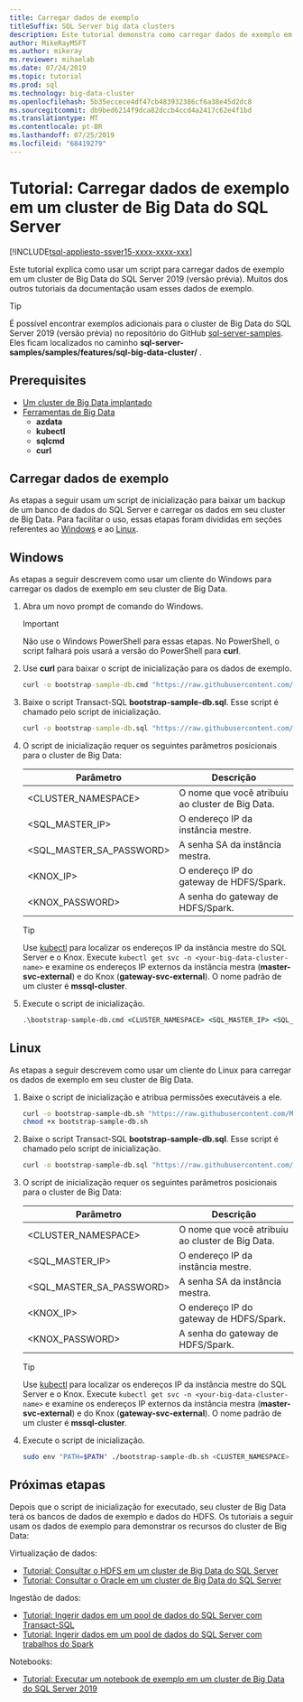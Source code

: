 ```yaml
---
title: Carregar dados de exemplo
titleSuffix: SQL Server big data clusters
description: Este tutorial demonstra como carregar dados de exemplo em um cluster de Big Data do SQL Server. Os dados de exemplo incluem dados relacionais na instância mestre do SQL Server. Eles também incluem dados do HDFS no pool de armazenamento. Esses dados dão suporte a outros tutoriais nesta seção.
author: MikeRayMSFT
ms.author: mikeray
ms.reviewer: mihaelab
ms.date: 07/24/2019
ms.topic: tutorial
ms.prod: sql
ms.technology: big-data-cluster
ms.openlocfilehash: 5b35eccece4df47cb483932386cf6a38e45d2dc8
ms.sourcegitcommit: db9bed6214f9dca82dccb4ccd4a2417c62e4f1bd
ms.translationtype: MT
ms.contentlocale: pt-BR
ms.lasthandoff: 07/25/2019
ms.locfileid: "68419279"
---
```

# <a name="tutorial-load-sample-data-into-a-sql-server-big-data-cluster"></a>Tutorial: Carregar dados de exemplo em um cluster de Big Data do SQL Server

[!INCLUDE[tsql-appliesto-ssver15-xxxx-xxxx-xxx](../includes/tsql-appliesto-ssver15-xxxx-xxxx-xxx.md)]

Este tutorial explica como usar um script para carregar dados de exemplo em um cluster de Big Data do SQL Server 2019 (versão prévia). Muitos dos outros tutoriais da documentação usam esses dados de exemplo.

> [!TIP]
> É possível encontrar exemplos adicionais para o cluster de Big Data do SQL Server 2019 (versão prévia) no repositório do GitHub [sql-server-samples](https://github.com/Microsoft/sql-server-samples/tree/master/samples/features/sql-big-data-cluster). Eles ficam localizados no caminho **sql-server-samples/samples/features/sql-big-data-cluster/** .

## <a name="prerequisites"></a>Prerequisites

- [Um cluster de Big Data implantado](deployment-guidance.md)
- [Ferramentas de Big Data](deploy-big-data-tools.md)
   - **azdata**
   - **kubectl**
   - **sqlcmd**
   - **curl**

## <a id="sampledata"></a> Carregar dados de exemplo

As etapas a seguir usam um script de inicialização para baixar um backup de um banco de dados do SQL Server e carregar os dados em seu cluster de Big Data. Para facilitar o uso, essas etapas foram divididas em seções referentes ao [Windows](#windows) e ao [Linux](#linux).

## <a id="windows"></a> Windows

As etapas a seguir descrevem como usar um cliente do Windows para carregar os dados de exemplo em seu cluster de Big Data.

1. Abra um novo prompt de comando do Windows.

   > [!IMPORTANT]
   > Não use o Windows PowerShell para essas etapas. No PowerShell, o script falhará pois usará a versão do PowerShell para **curl**.

1. Use **curl** para baixar o script de inicialização para os dados de exemplo.

   ```cmd
   curl -o bootstrap-sample-db.cmd "https://raw.githubusercontent.com/Microsoft/sql-server-samples/master/samples/features/sql-big-data-cluster/bootstrap-sample-db.cmd"
   ```

1. Baixe o script Transact-SQL **bootstrap-sample-db.sql**. Esse script é chamado pelo script de inicialização.

   ```cmd
   curl -o bootstrap-sample-db.sql "https://raw.githubusercontent.com/Microsoft/sql-server-samples/master/samples/features/sql-big-data-cluster/bootstrap-sample-db.sql"
   ```

1. O script de inicialização requer os seguintes parâmetros posicionais para o cluster de Big Data:

   | Parâmetro | Descrição |
   |---|---|
   | <CLUSTER_NAMESPACE> | O nome que você atribuiu ao cluster de Big Data. |
   | <SQL_MASTER_IP> | O endereço IP da instância mestre. |
   | <SQL_MASTER_SA_PASSWORD> | A senha SA da instância mestra. |
   | <KNOX_IP> | O endereço IP do gateway de HDFS/Spark. |
   | <KNOX_PASSWORD> | A senha do gateway de HDFS/Spark. |

   > [!TIP]
   > Use [kubectl](cluster-troubleshooting-commands.md) para localizar os endereços IP da instância mestre do SQL Server e o Knox. Execute `kubectl get svc -n <your-big-data-cluster-name>` e examine os endereços IP externos da instância mestra (**master-svc-external**) e do Knox (**gateway-svc-external**). O nome padrão de um cluster é **mssql-cluster**.

1. Execute o script de inicialização.

   ```cmd
   .\bootstrap-sample-db.cmd <CLUSTER_NAMESPACE> <SQL_MASTER_IP> <SQL_MASTER_SA_PASSWORD> <KNOX_IP> <KNOX_PASSWORD>
   ```

## <a id="linux"></a> Linux

As etapas a seguir descrevem como usar um cliente do Linux para carregar os dados de exemplo em seu cluster de Big Data.

1. Baixe o script de inicialização e atribua permissões executáveis a ele.

   ```bash
   curl -o bootstrap-sample-db.sh "https://raw.githubusercontent.com/Microsoft/sql-server-samples/master/samples/features/sql-big-data-cluster/bootstrap-sample-db.sh"
   chmod +x bootstrap-sample-db.sh
   ```

1. Baixe o script Transact-SQL **bootstrap-sample-db.sql**. Esse script é chamado pelo script de inicialização.

   ```bash
   curl -o bootstrap-sample-db.sql "https://raw.githubusercontent.com/Microsoft/sql-server-samples/master/samples/features/sql-big-data-cluster/bootstrap-sample-db.sql"
   ```

1. O script de inicialização requer os seguintes parâmetros posicionais para o cluster de Big Data:

   | Parâmetro | Descrição |
   |---|---|
   | <CLUSTER_NAMESPACE> | O nome que você atribuiu ao cluster de Big Data. |
   | <SQL_MASTER_IP> | O endereço IP da instância mestre. |
   | <SQL_MASTER_SA_PASSWORD> | A senha SA da instância mestra. |
   | <KNOX_IP> | O endereço IP do gateway de HDFS/Spark. |
   | <KNOX_PASSWORD> | A senha do gateway de HDFS/Spark. |

   > [!TIP]
   > Use [kubectl](cluster-troubleshooting-commands.md) para localizar os endereços IP da instância mestre do SQL Server e o Knox. Execute `kubectl get svc -n <your-big-data-cluster-name>` e examine os endereços IP externos da instância mestra (**master-svc-external**) e do Knox (**gateway-svc-external**). O nome padrão de um cluster é **mssql-cluster**.

1. Execute o script de inicialização.

   ```bash
   sudo env "PATH=$PATH" ./bootstrap-sample-db.sh <CLUSTER_NAMESPACE> <SQL_MASTER_IP> <SQL_MASTER_SA_PASSWORD> <KNOX_IP> <KNOX_PASSWORD>
   ```

## <a name="next-steps"></a>Próximas etapas

Depois que o script de inicialização for executado, seu cluster de Big Data terá os bancos de dados de exemplo e dados do HDFS. Os tutoriais a seguir usam os dados de exemplo para demonstrar os recursos do cluster de Big Data:

Virtualização de dados:

- [Tutorial: Consultar o HDFS em um cluster de Big Data do SQL Server](tutorial-query-hdfs-storage-pool.md)
- [Tutorial: Consultar o Oracle em um cluster de Big Data do SQL Server](tutorial-query-oracle.md)

Ingestão de dados:

- [Tutorial: Ingerir dados em um pool de dados do SQL Server com Transact-SQL](tutorial-data-pool-ingest-sql.md)
- [Tutorial: Ingerir dados em um pool de dados do SQL Server com trabalhos do Spark](tutorial-data-pool-ingest-spark.md)

Notebooks:

- [Tutorial: Executar um notebook de exemplo em um cluster de Big Data do SQL Server 2019](tutorial-notebook-spark.md)